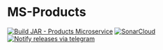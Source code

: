 # MS-Products

[![Build JAR - Products Microservice](https://github.com/Obligatorio-Devops-Danya-Hernan/MS-Products/actions/workflows/maven.yml/badge.svg?branch=master)](https://github.com/Obligatorio-Devops-Danya-Hernan/MS-Products/actions/workflows/maven.yml)  [![SonarCloud](https://github.com/Obligatorio-Devops-Danya-Hernan/MS-Products/actions/workflows/SonarCloud.yml/badge.svg)](https://github.com/Obligatorio-Devops-Danya-Hernan/MS-Products/actions/workflows/SonarCloud.yml)  [![Notify releases via telegram](https://github.com/Obligatorio-Devops-Danya-Hernan/MS-Products/actions/workflows/notify.yml/badge.svg)](https://github.com/Obligatorio-Devops-Danya-Hernan/MS-Products/actions/workflows/notify.yml)



